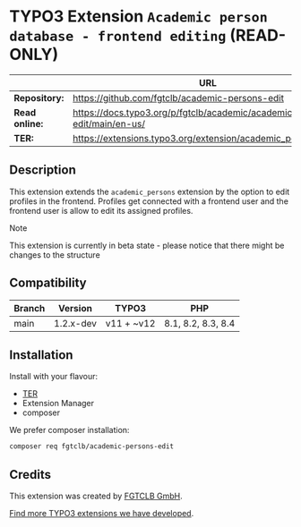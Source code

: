 # TYPO3 Extension `Academic person database - frontend editing` (READ-ONLY)

|                  | URL                                                                        |
|------------------|----------------------------------------------------------------------------|
| **Repository:**  | https://github.com/fgtclb/academic-persons-edit                            |
| **Read online:** | https://docs.typo3.org/p/fgtclb/academic/academic-persons-edit/main/en-us/ |
| **TER:**         | https://extensions.typo3.org/extension/academic_persons_edit/              |

## Description

This extension extends the `academic_persons` extension by the option to edit profiles in the frontend.
Profiles get connected with a frontend user and the frontend user is allow to edit its assigned profiles.

> [!NOTE]
> This extension is currently in beta state - please notice that there might be changes to the structure

## Compatibility

| Branch | Version   | TYPO3      | PHP                |
|--------|-----------|------------|--------------------|
| main   | 1.2.x-dev | v11 + ~v12 | 8.1, 8.2, 8.3, 8.4 |

## Installation

Install with your flavour:

* [TER](https://extensions.typo3.org/extension/academic_persons_edit/)
* Extension Manager
* composer

We prefer composer installation:
```bash
composer req fgtclb/academic-persons-edit
```

## Credits

This extension was created by [FGTCLB GmbH](https://www.fgtclb.com/).

[Find more TYPO3 extensions we have developed](https://github.com/fgtclb/).
